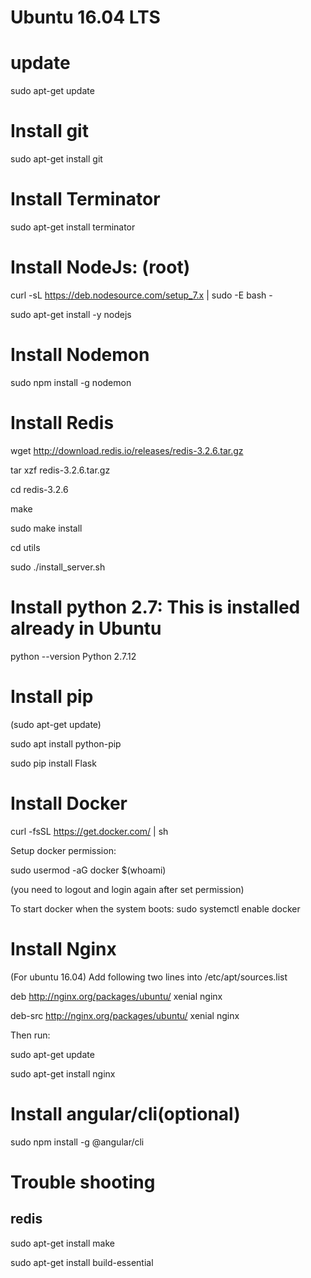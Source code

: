 # Ubuntu 16.04 LTS

# update
sudo apt-get update

# Install git

sudo apt-get install git

# Install Terminator
sudo apt-get install terminator


# Install NodeJs: (root)

curl -sL https://deb.nodesource.com/setup_7.x | sudo -E bash -

sudo apt-get install -y nodejs

# Install Nodemon

sudo npm install -g nodemon

# Install Redis

wget http://download.redis.io/releases/redis-3.2.6.tar.gz

tar xzf redis-3.2.6.tar.gz

cd redis-3.2.6

make

sudo make install

cd utils

sudo ./install_server.sh

# Install python 2.7: This is installed already in Ubuntu
python --version
Python 2.7.12

# Install pip

(sudo apt-get update)

sudo apt install python-pip

sudo pip install Flask

# Install Docker

curl -fsSL https://get.docker.com/ | sh

Setup docker permission:

sudo usermod -aG docker $(whoami)

(you need to logout and login again after set permission)

To start docker when the system boots: sudo systemctl enable docker

# Install Nginx
(For ubuntu 16.04) Add following two lines into /etc/apt/sources.list

deb http://nginx.org/packages/ubuntu/ xenial nginx

deb-src http://nginx.org/packages/ubuntu/ xenial nginx

Then run:

sudo apt-get update

sudo apt-get install nginx

# Install angular/cli(optional)

sudo npm install -g @angular/cli

# Trouble shooting
## redis
sudo apt-get install make

sudo apt-get install build-essential
